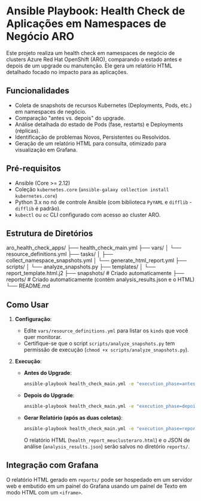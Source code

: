 # Ansible Playbook: Health Check de Aplicações em Namespaces de Negócio ARO

Este projeto realiza um health check em namespaces de negócio de clusters Azure Red Hat OpenShift (ARO), comparando o estado antes e depois de um upgrade ou manutenção. Ele gera um relatório HTML detalhado focado no impacto para as aplicações.

## Funcionalidades

* Coleta de snapshots de recursos Kubernetes (Deployments, Pods, etc.) em namespaces de negócio.
* Comparação "antes vs. depois" do upgrade.
* Análise detalhada do estado de Pods (fase, restarts) e Deployments (réplicas).
* Identificação de problemas Novos, Persistentes ou Resolvidos.
* Geração de um relatório HTML para consulta, otimizado para visualização em Grafana.

## Pré-requisitos

* Ansible (Core >= 2.12)
* Coleção `kubernetes.core` (`ansible-galaxy collection install kubernetes.core`)
* Python 3.x no nó de controle Ansible (com biblioteca `PyYAML` e `difflib` - `difflib` é padrão).
* `kubectl` ou `oc` CLI configurado com acesso ao cluster ARO.

## Estrutura de Diretórios

aro_health_check_apps/
├── health_check_main.yml
├── vars/
│   └── resource_definitions.yml
├── tasks/
│   ├── collect_namespace_snapshots.yml
│   └── generate_html_report.yml
├── scripts/
│   └── analyze_snapshots.py
├── templates/
│   └── report_template.html.j2
├── snapshots/                # Criado automaticamente
├── reports/                  # Criado automaticamente (contém analysis_results.json e o HTML)
└── README.md

## Como Usar

1.  **Configuração**:
    * Edite `vars/resource_definitions.yml` para listar os `kinds` que você quer monitorar.
    * Certifique-se que o script `scripts/analyze_snapshots.py` tem permissão de execução (`chmod +x scripts/analyze_snapshots.py`).

2.  **Execução**:
    * **Antes do Upgrade**:
        ```bash
        ansible-playbook health_check_main.yml -e "execution_phase=antes_upgrade" -e "cluster_name=meuclusteraro"
        ```
    * **Depois do Upgrade**:
        ```bash
        ansible-playbook health_check_main.yml -e "execution_phase=depois_upgrade" -e "cluster_name=meuclusteraro"
        ```
    * **Gerar Relatório (após as duas coletas)**:
        ```bash
        ansible-playbook health_check_main.yml -e "execution_phase=report_only" -e "cluster_name=meuclusteraro"
        ```
        O relatório HTML (`health_report_meuclusteraro.html`) e o JSON de análise (`analysis_results.json`) serão salvos no diretório `reports/`.

## Integração com Grafana

O relatório HTML gerado em `reports/` pode ser hospedado em um servidor web e embutido em um painel do Grafana usando um painel de Texto em modo HTML com um `<iframe>`.